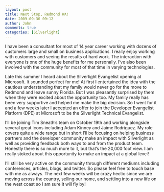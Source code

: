 ```yaml
---
layout: post
title: Next Stop, Redmond WA!
date: 2009-09-30 09:12
author: John
comments: true
categories: [Silverlight]
---
```

<p>I have been a consultant for most of 14 year career working with dozens of customers large and small on business applications. I really enjoy working with customers and seeing the results of hard work. The interaction with everyone is one of the huge benefits for me personally. I’ve also been involved with the community for most of that time in varying technologies. </p>  <p>Late this summer I heard about the Silverlight Evangelist opening at Microsoft. It sounded perfect for me! At first I entertained the idea with the cautious understanding that my family would never go for the move to Redmond and leave sunny Florida. But I was pleasantly surprised by them when they were excited about the opportunity too. My family really has been very supportive and helped me make the big decision. So I went for it and a few weeks later I accepted an offer to join the Developer Evangelist Platform (DPE) at Microsoft to be the Silverlight Technical Evangelist. </p>  <p>I’ll be joining Tim Sneath’s team on October 19th and working alongside several great icons including Adam Kinney and Jaime Rodriguez. My role covers quite a wide range but in short I’ll be focusing on helping business partners and the developer community make an impact with Silverlight as well as providing feedback both ways to and from the product team. Honestly there is so much more to it, but that’s the 20,000 foot view. I am really stoked about this opportunity to make an impact at a global level!</p>  <p>I’ll still be very active on the community through different mediums including conferences, articles, blogs, and twitter. So please feel free to touch base with me as always. The next few weeks will be crazy hectic since we are moving across the country, selling our home, and settling into a new life on the west coast so I am sure it will fly by!</p>

